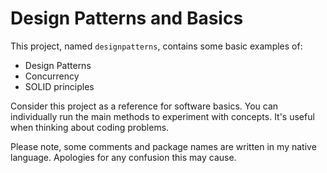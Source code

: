 # Design Patterns and Basics

This project, named `designpatterns`, contains some basic examples of:

- Design Patterns
- Concurrency
- SOLID principles

Consider this project as a reference for software basics. You can individually run the main methods to experiment with concepts. It's useful when thinking about coding problems. 

Please note, some comments and package names are written in my native language. Apologies for any confusion this may cause.
